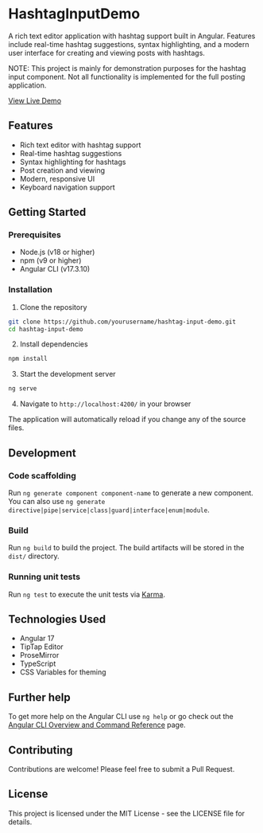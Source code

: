 # HashtagInputDemo

A rich text editor application with hashtag support built in Angular. Features include real-time hashtag suggestions, syntax highlighting, and a modern user interface for creating and viewing posts with hashtags.

NOTE: This project is mainly for demonstration purposes for the hashtag input component. Not all functionality is implemented for the full posting application.

[View Live Demo](https://hashtag-input-demo.netlify.app/) <!-- Replace with your actual deployed URL -->

## Features

- Rich text editor with hashtag support
- Real-time hashtag suggestions
- Syntax highlighting for hashtags
- Post creation and viewing
- Modern, responsive UI
- Keyboard navigation support

## Getting Started

### Prerequisites

- Node.js (v18 or higher)
- npm (v9 or higher)
- Angular CLI (v17.3.10)

### Installation

1. Clone the repository

```bash
git clone https://github.com/yourusername/hashtag-input-demo.git
cd hashtag-input-demo
```

2. Install dependencies

```bash
npm install
```

3. Start the development server

```bash
ng serve
```

4. Navigate to `http://localhost:4200/` in your browser

The application will automatically reload if you change any of the source files.

## Development

### Code scaffolding

Run `ng generate component component-name` to generate a new component. You can also use `ng generate directive|pipe|service|class|guard|interface|enum|module`.

### Build

Run `ng build` to build the project. The build artifacts will be stored in the `dist/` directory.

### Running unit tests

Run `ng test` to execute the unit tests via [Karma](https://karma-runner.github.io).

## Technologies Used

- Angular 17
- TipTap Editor
- ProseMirror
- TypeScript
- CSS Variables for theming

## Further help

To get more help on the Angular CLI use `ng help` or go check out the [Angular CLI Overview and Command Reference](https://angular.io/cli) page.

## Contributing

Contributions are welcome! Please feel free to submit a Pull Request.

## License

This project is licensed under the MIT License - see the LICENSE file for details.
